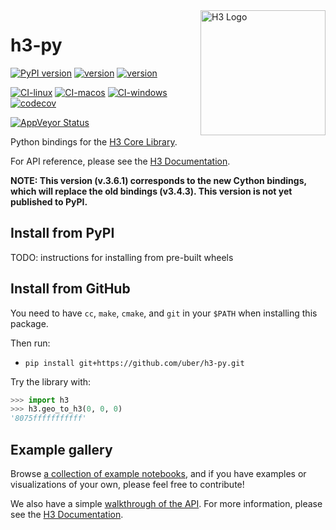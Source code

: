 <img align="right" src="https://uber.github.io/img/h3Logo-color.svg" alt="H3 Logo" width="200">

# h3-py

[![PyPI version](https://badge.fury.io/py/h3.svg)](https://badge.fury.io/py/h3)
[![version](https://img.shields.io/badge/h3-v3.6.1-blue.svg)](https://github.com/uber/h3/releases/tag/v3.6.1)
[![version](https://img.shields.io/badge/License-Apache%202.0-blue.svg)](LICENSE)

[![CI-linux](https://github.com/uber/h3-py/workflows/CI-linux/badge.svg)](https://github.com/uber/h3-py/actions)
[![CI-macos](https://github.com/uber/h3-py/workflows/CI-macos/badge.svg)](https://github.com/uber/h3-py/actions)
[![CI-windows](https://github.com/uber/h3-py/workflows/CI-windows/badge.svg)](https://github.com/uber/h3-py/actions)
[![codecov](https://codecov.io/gh/uber/h3-py/branch/master/graph/badge.svg)](https://codecov.io/gh/uber/h3-py)

[![AppVeyor Status](https://ci.appveyor.com/api/projects/status/github/uber/h3-py?branch=master&svg=true)](https://ci.appveyor.com/project/uber/h3-py)

Python bindings for the
[H3 Core Library](https://github.com/uber/h3).

For API reference, please see the
[H3 Documentation](https://h3geo.org/).

**NOTE: This version (v.3.6.1) corresponds to the new Cython
bindings, which will replace the old bindings (v3.4.3).
This version is not yet published to PyPI.**

## Install from PyPI

TODO: instructions for installing from pre-built wheels

## Install from GitHub

You need to have `cc`, `make`, `cmake`, and `git` in your `$PATH` when installing this package.

Then run:
- `pip install git+https://github.com/uber/h3-py.git`

Try the library with:

```python
>>> import h3
>>> h3.geo_to_h3(0, 0, 0)
'8075fffffffffff'
```

## Example gallery

Browse [a collection of example notebooks](https://github.com/uber/h3-py-notebooks),
and if you have examples or visualizations of your own, please feel free to contribute!

We also have a simple [walkthrough of the API](https://nbviewer.jupyter.org/github/uber/h3-py-notebooks/blob/master/Usage.ipynb).
For more information, please see the [H3 Documentation](https://h3geo.org/).
